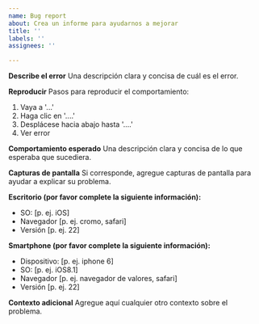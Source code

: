 ```yaml
---
name: Bug report
about: Crea un informe para ayudarnos a mejorar
title: ''
labels: ''
assignees: ''

---
```


**Describe el error**
Una descripción clara y concisa de cuál es el error.

**Reproducir**
Pasos para reproducir el comportamiento:
1. Vaya a '...'
2. Haga clic en '....'
3. Desplácese hacia abajo hasta '....'
4. Ver error

**Comportamiento esperado**
Una descripción clara y concisa de lo que esperaba que sucediera.

**Capturas de pantalla**
Si corresponde, agregue capturas de pantalla para ayudar a explicar su problema.

**Escritorio (por favor complete la siguiente información):**
  - SO: [p. ej. iOS]
  - Navegador [p. ej. cromo, safari]
  - Versión [p. ej. 22]

**Smartphone (por favor complete la siguiente información):**
  - Dispositivo: [p. ej. iphone 6]
  - SO: [p. ej. iOS8.1]
  - Navegador [p. ej. navegador de valores, safari]
  - Versión [p. ej. 22]

**Contexto adicional**
Agregue aquí cualquier otro contexto sobre el problema.